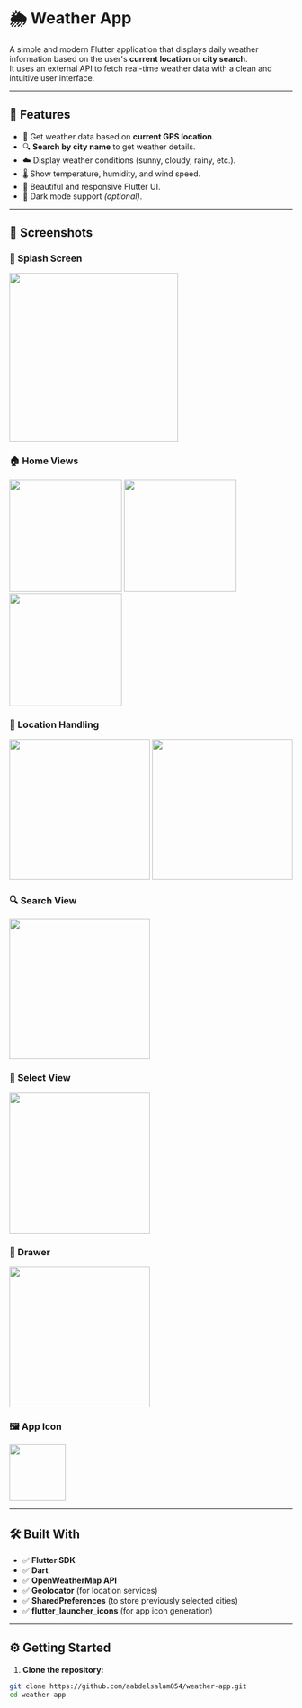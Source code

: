 # 🌦️ Weather App

A simple and modern Flutter application that displays daily weather information based on the user's **current location** or **city search**.  
It uses an external API to fetch real-time weather data with a clean and intuitive user interface.

---

## 🚀 Features

- 📍 Get weather data based on **current GPS location**.
- 🔍 **Search by city name** to get weather details.
- ☁️ Display weather conditions (sunny, cloudy, rainy, etc.).
- 🌡️ Show temperature, humidity, and wind speed.
- 🎨 Beautiful and responsive Flutter UI.
- 🌙 Dark mode support *(optional)*.

---

## 📸 Screenshots

### 🔐 Splash Screen
<img src="screenshot/splash_view.png" width="300" />

### 🏠 Home Views
<img src="screenshot/home_view1.png" width="200" />
<img src="screenshot/home_view2.png" width="200" />
<img src="screenshot/home_view3.png" width="200" />

### 📍 Location Handling
<img src="screenshot/get_location.png" width="250" />
<img src="screenshot/open_location.png" width="250" />

### 🔍 Search View
<img src="screenshot/search_view.png" width="250" />

### 🧭 Select View
<img src="screenshot/select_view.png" width="250" />

### 📂 Drawer
<img src="screenshot/drower.png" width="250" />

### 🖼️ App Icon
<img src="screenshot/icon.png" width="100" />

---

## 🛠️ Built With

- ✅ **Flutter SDK**
- ✅ **Dart**
- ✅ **OpenWeatherMap API**
- ✅ **Geolocator** (for location services)
- ✅ **SharedPreferences** (to store previously selected cities)
- ✅ **flutter_launcher_icons** (for app icon generation)

---

## ⚙️ Getting Started

1. **Clone the repository:**

```bash
git clone https://github.com/aabdelsalam854/weather-app.git
cd weather-app
